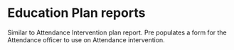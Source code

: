 # Education Plan reports
Similar to Attendance Intervention plan report.  Pre populates a form for the Attendance officer to use on Attendance intervention.
